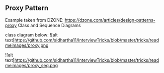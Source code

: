 ## Proxy Pattern ##
Example taken from DZONE:
https://dzone.com/articles/design-patterns-proxy
Class and Sequence Diagrams


class diagram below:
![alt text]https://github.com/sidhartha11/InterviewTricks/blob/master/tricks/readmeimages/proxy.png

![alt text]https://github.com/sidhartha11/InterviewTricks/blob/master/tricks/readmeimages/proxy_seq.png